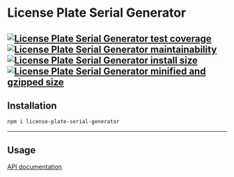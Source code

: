# License Plate Serial Generator

[![License Plate Serial Generator test coverage](https://badgen.net/codeclimate/coverage/ptrkcsk/license-plate-serial-generator?icon=codeclimate)](https://codeclimate.com/github/ptrkcsk/license-plate-serial-generator) [![License Plate Serial Generator maintainability](https://badgen.net/codeclimate/maintainability/ptrkcsk/license-plate-serial-generator?icon=codeclimate)](https://codeclimate.com/github/ptrkcsk/license-plate-serial-generator) [![License Plate Serial Generator install size](https://badgen.net/packagephobia/install/license-plate-serial-generator)](https://packagephobia.now.sh/result?p=license-plate-serial-generator) [![License Plate Serial Generator minified and gzipped size](https://badgen.net/bundlephobia/minzip/license-plate-serial-generator)](https://bundlephobia.com/result?p=license-plate-serial-generator)
---

## Installation

```bash
npm i license-plate-serial-generator
```

---

## Usage

[API documentation](https://ptrkcsk.github.io/license-plate-serial-generator/)
